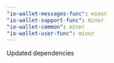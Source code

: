 ```yaml
---
"io-wallet-messages-func": minor
"io-wallet-support-func": minor
"io-wallet-common": minor
"io-wallet-user-func": minor
---
```


Updated dependencies
